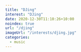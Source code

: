 ```yaml
---
title: "DJing"
interest: "DJing"
date: 2020-12-30T11:10:26+10:00
noindex: true
url: "/djing"
imageUrl: "/interests/djing.jpg"
categories:
  - music
---
```

